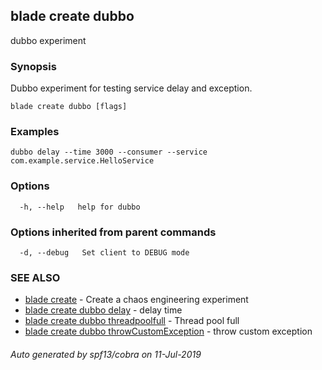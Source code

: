 ## blade create dubbo

dubbo experiment

### Synopsis

Dubbo experiment for testing service delay and exception.

```
blade create dubbo [flags]
```

### Examples

```
dubbo delay --time 3000 --consumer --service com.example.service.HelloService
```

### Options

```
  -h, --help   help for dubbo
```

### Options inherited from parent commands

```
  -d, --debug   Set client to DEBUG mode
```

### SEE ALSO

* [blade create](blade_create.md)	 - Create a chaos engineering experiment
* [blade create dubbo delay](blade_create_dubbo_delay.md)	 - delay time
* [blade create dubbo threadpoolfull](blade_create_dubbo_threadpoolfull.md)	 - Thread pool full
* [blade create dubbo throwCustomException](blade_create_dubbo_throwCustomException.md)	 - throw custom exception

###### Auto generated by spf13/cobra on 11-Jul-2019
